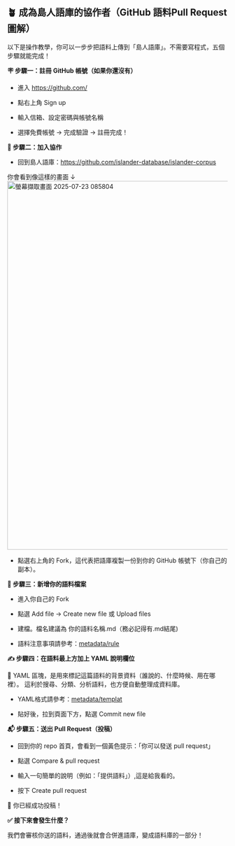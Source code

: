 ## 🪴 成為島人語庫的協作者（GitHub 語料Pull Request圖解）

以下是操作教學，你可以一步步把語料上傳到「島人語庫」。不需要寫程式，五個步驟就能完成！

**🪧 步驟一：註冊 GitHub 帳號（如果你還沒有）**
- 進入 https://github.com/

- 點右上角 Sign up

- 輸入信箱、設定密碼與帳號名稱

- 選擇免費帳號 → 完成驗證 → 註冊完成！


**🔧 步驟二：加入協作**

- 回到島人語庫：https://github.com/islander-database/islander-corpus

你會看到像這樣的畫面 ↓
<img width="1707" height="843" alt="螢幕擷取畫面 2025-07-23 085804" src="https://github.com/user-attachments/assets/9424f56a-b20c-48a8-964b-78d6ce3c404c" />

- 點選右上角的 Fork，這代表把語庫複製一份到你的 GitHub 帳號下（你自己的副本）。


**📂 步驟三：新增你的語料檔案**


- 進入你自己的 Fork 

- 點選 Add file → Create new file 或 Upload files

- 建檔。檔名建議為 你的語料名稱.md（務必記得有.md結尾)

- 語料注意事項請參考：[metadata/rule](./metadata/rule)


**✍️ 步驟四：在語料最上方加上 YAML 說明欄位**

🧾 YAML 區塊，是用來標記這篇語料的背景資料（誰說的、什麼時候、用在哪裡）。
這利於搜尋、分類、分析語料，也方便自動整理成資料庫。

- YAML格式請參考：[metadata/templat](./metadata/templat)
 
- 貼好後，拉到頁面下方，點選 Commit new file

**📬 步驟五：送出 Pull Request（投稿）**

- 回到你的 repo 首頁，會看到一個黃色提示：「你可以發送 pull request」

- 點選 Compare & pull request

- 輸入一句簡單的說明（例如：「提供語料」）,這是給我看的。

- 按下 Create pull request

🎉 你已經成功投稿！


**✅ 接下來會發生什麼？**

我們會審核你送的語料，通過後就會合併進語庫，變成語料庫的一部分！

